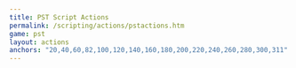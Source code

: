 ```yaml
---
title: PST Script Actions
permalink: /scripting/actions/pstactions.htm
game: pst
layout: actions
anchors: "20,40,60,82,100,120,140,160,180,200,220,240,260,280,300,311"
---
```


